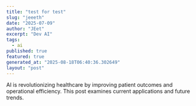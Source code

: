 ```yaml
---
title: "test for test"
slug: "jeeeth"
date: "2025-07-09"
author: "JEet"
excerpt: "Dev AI"
tags:
  - ai
published: true
featured: true
generated_at: "2025-08-18T06:40:36.302649"
layout: "post"
---
```


AI is revolutionizing healthcare by improving patient outcomes and operational efficiency. This post examines current applications and future trends.
